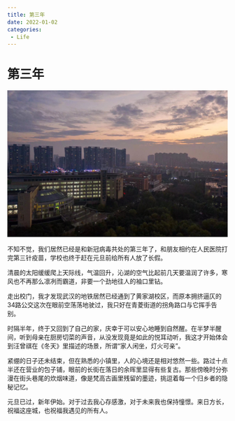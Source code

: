 ```yaml
---
title: 第三年
date: 2022-01-02
categories:
 - Life
---
```



# 第三年

![img](./assets/dsn.jpeg)

不知不觉，我们居然已经是和新冠病毒共处的第三年了，和朋友相约在人民医院打完第三针疫苗，学校也终于赶在元旦前给所有人放了长假。 

清晨的太阳缓缓爬上天际线，气温回升，沁湖的空气比起前几天要温润了许多，寒风也不再那么凛冽而霸道，非要一个劲地往人的袖口里钻。 

走出校门，我才发现武汉的地铁居然已经通到了黄家湖校区，而原本拥挤逼仄的34路公交这次在眼前空荡荡地驶过，我只好在青菱街道的拐角路口与它挥手告别。 

时隔半年，终于又回到了自己的家，庆幸于可以安心地睡到自然醒。在半梦半醒间，听到母亲在厨房切菜的声音，从没发现竟是如此的悦耳动听，我这才开始体会到汪曾祺在《冬天》里描述的场景，所谓“家人闲坐，灯火可亲”。 

紧绷的日子还未结束，但在熟悉的小镇里，人的心境还是相对悠然一些。路过十点半还在营业的包子铺，眼前的长街在落日的余晖里显得有些复古。那些傍晚时分弥漫在街头巷尾的炊烟味道，像是梵高古画里残留的墨迹，挑逗着每一个归乡者的隐秘记忆。 

元旦已过，新年伊始。对于过去我心存感激，对于未来我也保持憧憬。来日方长，祝福这座城，也祝福我遇见的所有人。

